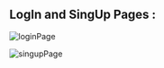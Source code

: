  ## LogIn and SingUp Pages :

![loginPage](https://github.com/user-attachments/assets/0d682fa8-7ce9-4c5e-b1b7-3a275b2e21db)

![singupPage](https://github.com/user-attachments/assets/360c9408-edac-40a3-9c33-d7f812b1a18e)

